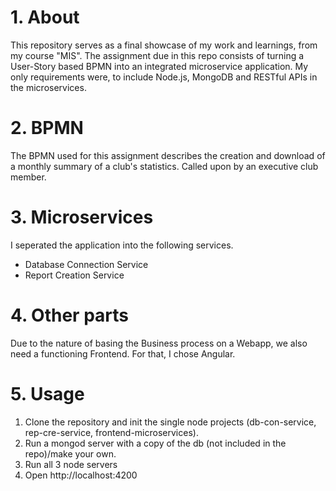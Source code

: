# 1. About
This repository serves as a final showcase of my work and learnings, from my course "MIS".
The assignment due in this repo consists of turning a User-Story based BPMN into an integrated microservice application.
My only requirements were, to include Node.js, MongoDB and RESTful APIs in the microservices.

# 2. BPMN
The BPMN used for this assignment describes the creation and download of a monthly summary of a club's statistics. Called upon by an executive club member.

# 3. Microservices
I seperated the application into the following services. 
- Database Connection Service
- Report Creation Service

# 4. Other parts
Due to the nature of basing the Business process on a Webapp, we also need a functioning Frontend.
For that, I chose Angular.

# 5. Usage
1. Clone the repository and init the single node projects (db-con-service, rep-cre-service, frontend-microservices).
2. Run a mongod server with a copy of the db (not included in the repo)/make your own.
3. Run all 3 node servers
4. Open http://localhost:4200